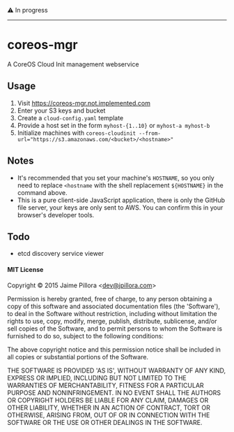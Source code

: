 :warning: In progress

---

# coreos-mgr

A CoreOS Cloud Init management webservice

## Usage

1. Visit https://coreos-mgr.not.implemented.com
1. Enter your S3 keys and bucket
1. Create a `cloud-config.yaml` template
1. Provide a host set in the form `myhost-{1..10}` or `myhost-a myhost-b`
1. Initialize machines with `coreos-cloudinit --from-url="https://s3.amazonaws.com/<bucket>/<hostname>"`

## Notes

* It's recommended that you set your machine's `HOSTNAME`, so you only need to replace `<hostname` with the shell replacement `${HOSTNAME}` in the command above.
* This is a pure client-side JavaScript application, there is only the GitHub file server, your keys are only sent to AWS. You can confirm this in your browser's developer tools.

## Todo

* etcd discovery service viewer

#### MIT License

Copyright © 2015 Jaime Pillora &lt;dev@jpillora.com&gt;

Permission is hereby granted, free of charge, to any person obtaining
a copy of this software and associated documentation files (the
'Software'), to deal in the Software without restriction, including
without limitation the rights to use, copy, modify, merge, publish,
distribute, sublicense, and/or sell copies of the Software, and to
permit persons to whom the Software is furnished to do so, subject to
the following conditions:

The above copyright notice and this permission notice shall be
included in all copies or substantial portions of the Software.

THE SOFTWARE IS PROVIDED 'AS IS', WITHOUT WARRANTY OF ANY KIND,
EXPRESS OR IMPLIED, INCLUDING BUT NOT LIMITED TO THE WARRANTIES OF
MERCHANTABILITY, FITNESS FOR A PARTICULAR PURPOSE AND NONINFRINGEMENT.
IN NO EVENT SHALL THE AUTHORS OR COPYRIGHT HOLDERS BE LIABLE FOR ANY
CLAIM, DAMAGES OR OTHER LIABILITY, WHETHER IN AN ACTION OF CONTRACT,
TORT OR OTHERWISE, ARISING FROM, OUT OF OR IN CONNECTION WITH THE
SOFTWARE OR THE USE OR OTHER DEALINGS IN THE SOFTWARE.